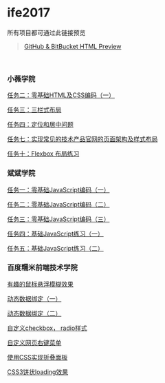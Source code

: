 # ife2017

所有项目都可通过此链接预览

>[GitHub & BitBucket HTML Preview](http://htmlpreview.github.io/)

<br>

### 小薇学院
 
[任务二：零基础HTML及CSS编码（一）](https://github.com/hongzzz/ife2017/tree/master/html/task2)

[任务三：三栏式布局](https://github.com/hongzzz/ife2017/tree/master/html/task3)

[任务四：定位和居中问题](https://github.com/hongzzz/ife2017/tree/master/html/task4)

[任务七：实现常见的技术产品官网的页面架构及样式布局](https://github.com/hongzzz/ife2017/tree/master/html/task7)

[任务十：Flexbox 布局练习](https://github.com/hongzzz/ife2017/tree/master/html/task10)


### 斌斌学院

[任务一：零基础JavaScript编码（一）](https://github.com/hongzzz/ife2017/blob/master/javascript/task1/main.html)

[任务二：零基础JavaScript编码（二）](https://github.com/hongzzz/ife2017/tree/master/javascript/task2)

[任务三：零基础JavaScript编码（三）](https://github.com/hongzzz/ife2017/tree/master/javascript/task3)

[任务四：基础JavaScript练习（一）](https://github.com/hongzzz/ife2017/tree/master/javascript/task4)

[任务五：基础JavaScript练习（二）](https://github.com/hongzzz/ife2017/tree/master/javascript/task5)

### 百度糯米前端技术学院

[有趣的鼠标悬浮模糊效果](https://github.com/hongzzz/ife2017/tree/master/nuomi/task1)

[动态数据绑定（一）](https://github.com/hongzzz/ife2017/tree/master/nuomi/task2)

[动态数据绑定（二）](https://github.com/hongzzz/ife2017/tree/master/nuomi/task3)

[自定义checkbox， radio样式](https://github.com/hongzzz/ife2017/tree/master/nuomi/task6)

[自定义网页右键菜单](https://github.com/hongzzz/ife2017/tree/master/nuomi/task8)

[使用CSS实现折叠面板](https://github.com/hongzzz/ife2017/tree/master/nuomi/task9)

[CSS3饼状loading效果](https://github.com/hongzzz/ife2017/tree/master/nuomi/task10)

